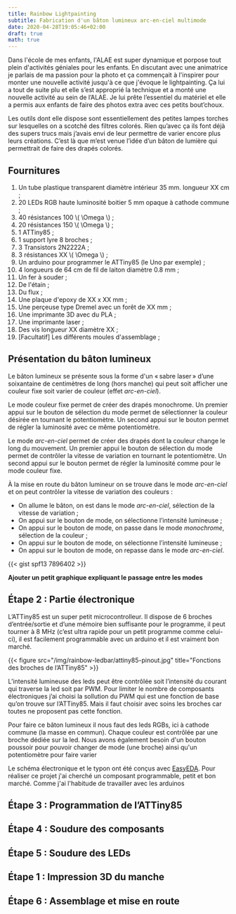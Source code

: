 ```yaml
---
title: Rainbow Lightpainting
subtitle: Fabrication d'un bâton lumineux arc-en-ciel multimode
date: 2020-04-28T19:05:46+02:00
draft: true
math: true
---
```


Dans l'école de mes enfants, l'ALAE est super dynamique et porpose tout plein d'activités géniales pour les enfants.
En discutant avec une animatrice je parlais de ma passion pour la photo et ça commençait à l'inspirer pour monter une nouvelle activité jusqu'à ce que j'évoque le lightpainting. Ça lui a tout de suite plu et elle s’est approprié la technique et a monté une nouvelle activité au sein de l’ALAE. Je lui prête l’essentiel du matériel et elle a permis aux enfants de faire des photos extra avec ces petits bout’choux.

Les outils dont elle dispose sont essentiellement des petites lampes torches sur lesquelles on a scotché des filtres colorés. Rien qu’avec ça ils font déjà des supers trucs mais j’avais envi de leur permettre de varier encore plus leurs créations. C’est là que m’est venue l’idée d’un bâton de lumière qui permettrait de faire des drapés colorés.

## Fournitures
  
1. Un tube plastique transparent diamètre intérieur 35 mm. longueur XX cm ;
1. 20 LEDs RGB haute luminosité boitier 5 mm opaque à cathode commune ;
1. 40 résistances 100 \\( \Omega \\) ;
1. 20 résistances 150 \\( \Omega \\) ;
1. 1 ATTiny85 ;
1. 1 support lyre 8 broches ;
1. 3 Transistors 2N2222A ;
1. 3 résistances XX \\( \Omega \\) ;
1. Un arduino pour programmer le ATTiny85 (le Uno par exemple) ;
1. 4 longueurs de 64 cm de fil de laiton diamètre 0.8 mm ;
1. Un fer à souder ;
1. De l'étain ;
1. Du flux ;
1. Une plaque d'epoxy de XX x XX mm ;
1. Une perçeuse type Dremel avec un forêt de XX mm ;
1. Une imprimante 3D avec du PLA ;
1. Une imprimante laser ;
1. Des vis longueur XX diamètre XX ;
1. [Facultatif] Les différents moules d'assemblage ;

## Présentation du bâton lumineux
Le bâton lumineux se présente sous la forme d'un « sabre laser » d’une soixantaine de centimètres de long (hors manche) qui peut soit afficher une couleur fixe soit varier de couleur (effet *arc-en-ciel*). 

Le mode couleur fixe permet de créer des drapés monochrome. Un premier appui sur le bouton de sélection du mode permet de sélectionner la couleur désirée en tournant le potentiomètre. Un second appui sur le bouton permet de régler la luminosité avec ce même potentiomètre.

Le mode  *arc-en-ciel* permet de créer des drapés dont la couleur change le long du mouvement. Un premier appui le bouton de sélection du mode permet de contrôler la vitesse de variation en tournant le potentiomètre. Un second appui sur le bouton permet de régler la luminosité comme pour le mode couleur fixe.

À la mise en route du bâton lumineur on se trouve dans le mode *arc-en-ciel* et on peut contrôler la vitesse de variation des couleurs :

- On allume le bâton, on est dans le mode *arc-en-ciel*, sélection de la vitesse de variation ;
- On appui sur le bouton de mode, on sélectionne l’intensité lumineuse ;
- On appui sur le bouton de mode, on passe dans le mode *monochrome*, sélection de la couleur ;
- On appui sur le bouton de mode, on sélectionne l’intensité lumineuse ;
- On appui sur le bouton de mode, on repasse dans le mode *arc-en-ciel*.

{{< gist spf13 7896402 >}}

**Ajouter un petit graphique expliquant le passage entre les modes**
 

## Étape 2 : Partie électronique
L’ATTiny85 est un super petit microcontrolleur. Il dispose de 6 broches d’entrée/sortie et d’une mémoire bien suffisante pour le programme, il peut tourner à 8 MHz (c’est ultra rapide pour un petit programme comme celui-ci), il est facilement programmable avec un arduino et il est vraiment bon marché.


{{< figure src="/img/rainbow-ledbar/attiny85-pinout.jpg" title="Fonctions des broches de l’ATTiny85" >}}


L’intensité lumineuse des leds peut être contrôlée soit l’intensité du courant qui traverse la led soit par PWM.
Pour limiter le nombre de composants électroniques j’ai choisi la sollution du PWM qui est une fonction de base qu’on trouve sur l’ATTiny85. Mais il faut choisir avec soins les broches car toutes ne proposent pas cette fonction.

Pour faire ce bâton lumineux il nous faut des leds RGBs, ici à cathode commune (la masse en commun). Chaque couleur est contrôlée par une broche dédiée sur la led.
Nous avons également besoin d'un bouton poussoir pour pouvoir changer de mode (une broche) ainsi qu'un potentiomètre pour faire varier 

Le schéma électronique et le typon ont été conçus avec [EasyEDA](https://easyeda.com/).
Pour réaliser ce projet j'ai cherché un composant programmable, petit et bon marché. Comme j'ai l'habitude de travailler avec les arduinos 

## Étape 3 : Programmation de l’ATTiny85
## Étape 4 : Soudure des composants
## Étape 5 : Soudure des LEDs
## Étape 1 : Impression 3D du manche
## Étape 6 : Assemblage et mise en route






